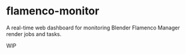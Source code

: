 # flamenco-monitor
A real-time web dashboard for monitoring Blender Flamenco Manager render jobs and tasks.

WIP

